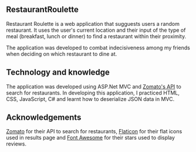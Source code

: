 ## RestaurantRoulette

Restaurant Roulette is a web application that sugguests users a random restaurant. 
It uses the user's current location and their input of the type of meal (breakfast, lunch or dinner) to find a restaurant 
within their proximity. 

The application was developed to combat indecisiveness among my friends when deciding on which restaurant to dine at.

## Technology and knowledge

The application was developed using ASP.Net MVC and [Zomato's API](https://developers.zomato.com/api) to search for restaurants.
In developing this application, I practiced HTML, CSS, JavaScript, C# and learnt how to deserialize JSON data in MVC.

## Acknowledgements

[Zomato](https://developers.zomato.com/api) for their API to search for restaurants, [Flaticon](https://www.flaticon.com/home) for their flat icons 
used in results page and [Font Awesome](https://fontawesome.com/v4.7.0/get-started/) for their stars used to display reviews.
